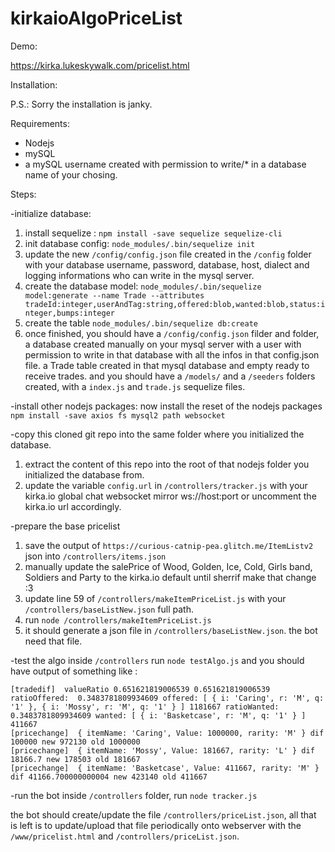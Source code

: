 # kirkaioAlgoPriceList

Demo:

https://kirka.lukeskywalk.com/pricelist.html

Installation:

P.S.: Sorry the installation is janky.

Requirements:
- Nodejs
- mySQL
- a mySQL username created with permission to write/* in a database name of your chosing. 

Steps:

-initialize database:
 1) install sequelize : `npm install -save sequelize sequelize-cli`
 2) init database config: `node_modules/.bin/sequelize init`
 3) update the new `/config/config.json` file created in the `/config` folder with your database username, password, database, host, dialect and logging informations who can write in the mysql server.
 4) create the database model: `node_modules/.bin/sequelize model:generate --name Trade --attributes tradeId:integer,userAndTag:string,offered:blob,wanted:blob,status:integer,bumps:integer`
 5) create the table `node_modules/.bin/sequelize db:create`
 6) once finished, you should have a `/config/config.json` filder and folder, a database created manually on your mysql server with a user with permission to write in that database with all the infos in that config.json file. a Trade table created in that mysql database and empty ready to receive trades. and you should have a `/models/` and a `/seeders` folders created, with a `index.js` and `trade.js` sequelize files.

-install other nodejs packages:
now install the reset of the nodejs packages `npm install -save axios fs mysql2 path websocket`

-copy this cloned git repo into the same folder where you initialized the database.
 1) extract the content of this repo into the root of that nodejs folder you initialized the database from.
 2) update the variable `config.url` in `/controllers/tracker.js` with your kirka.io global chat websocket mirror ws://host:port or uncomment the kirka.io url accordingly.

-prepare the base pricelist
 1) save the output of `https://curious-catnip-pea.glitch.me/ItemListv2` json into `/controllers/items.json`
 2) manually update the salePrice of Wood, Golden, Ice, Cold, Girls band, Soldiers and Party to the kirka.io default until sherrif make that change :3
 3) update line 59 of `/controllers/makeItemPriceList.js` with your `/controllers/baseListNew.json` full path.
 4) run `node /controllers/makeItemPriceList.js`
 5) it should generate a json file in `/controllers/baseListNew.json`. the bot need that file.

-test the algo
 inside `/controllers` run `node testAlgo.js` and you should have output of something like :
 
```
[tradedif]  valueRatio 0.651621819006539 0.651621819006539 ratioOffered:  0.3483781809934609 offered: [ { i: 'Caring', r: 'M', q: '1' }, { i: 'Mossy', r: 'M', q: '1' } ] 1181667 ratioWanted: 0.3483781809934609 wanted: [ { i: 'Basketcase', r: 'M', q: '1' } ] 411667
[pricechange]  { itemName: 'Caring', Value: 1000000, rarity: 'M' } dif 100000 new 972130 old 1000000
[pricechange]  { itemName: 'Mossy', Value: 181667, rarity: 'L' } dif 18166.7 new 178503 old 181667
[pricechange]  { itemName: 'Basketcase', Value: 411667, rarity: 'M' } dif 41166.700000000004 new 423140 old 411667
```

-run the bot
 inside `/controllers` folder, run `node tracker.js`

the bot should create/update the file `/controllers/priceList.json`, all that is left is to update/upload that file periodically onto webserver with the `/www/pricelist.html` and `/controllers/priceList.json`.

